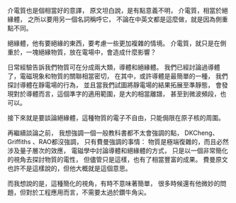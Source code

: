 介電質也是個相當好的意譯，
原文坦白說，是有點意義不明，
介電質，相當於絕緣體，
之所以要用另一個名詞稱呼它，
不論在中英文都是這麼做，就是因為側重點不同。

絕緣體，他有要絕緣的東西，要考慮一些更加複雜的情境。
介電質，就只是在側重於，一塊絕緣物質，放在電場中，會造成什麼影響？

日常經驗告訴我們物質可在分成兩大類，導體和絕緣體。
我們已經討論過導體了，電磁現象和物質的關聯相當密切，
在其中，或許導體是最簡單的一種，
我們探討導體在靜電場的行為，
並且當我們試圖將靜電場的結果拓展至準靜態，
會發現對於導體而言，這個準字的適用範圍，是大的相當離譜，
甚至到微波頻段，也可以。

接下來就是要談論絕緣體，這種物質的電子不自由，只能侷限在原子核的周圍。

再繼續談論之前，
我想強調一個一般教科書都不太會強調的點，
DKCheng、Griffiths 、RAO都沒強調，
只有費曼強調的事情：
物質是極端復雜的，而且必然涉及量子層次的效應，
電磁學中討論導體和絕緣體的方式，
只是以一個非常簡化的視角去探討物質的電性，
但儘管只是這樣，也有了相當豐富的成果。
費曼原文也許不是這樣說的，但他大概就是這個意思。

而我想說的是，這種簡化的視角，有時不意味著簡單，
很多時候還有他微妙的問題，但對於工程應用而言，不需要太過於鑽牛角尖。
